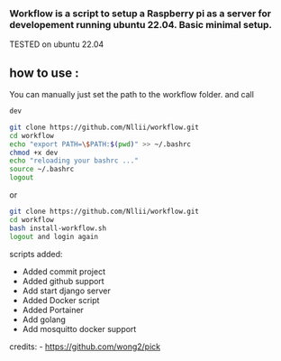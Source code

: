 ###  Workflow is a script to setup a Raspberry pi as a server for developement running ubuntu 22.04. Basic minimal setup.
TESTED on ubuntu 22.04 




## how to use :
You can manually just set the path to the workflow folder.
and call 
```bash 
dev 
```
```bash 
git clone https://github.com/Nllii/workflow.git
cd workflow
echo "export PATH=\$PATH:$(pwd)" >> ~/.bashrc
chmod +x dev
echo "reloading your bashrc ..."
source ~/.bashrc
logout

```
or 

```bash 
git clone https://github.com/Nllii/workflow.git
cd workflow
bash install-workflow.sh
logout and login again 


```




scripts added: 

- Added commit project
- Added github support
- Add start django server
- Added Docker script 
- Added Portainer
- Add golang 
- Add mosquitto docker support 






credits: - https://github.com/wong2/pick
